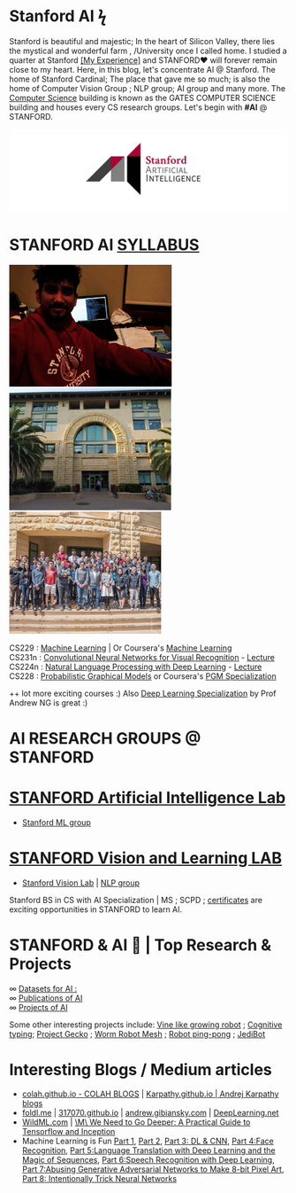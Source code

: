 # Stanford AI ϟ

Stanford is beautiful and majestic; In the heart of Silicon Valley, there lies the mystical and wonderful farm , /University once I called home. I studied a quarter at Stanford [[My Experience]](https://github.com/SKKSaikia/StanfordSS) and STANFORD❤ will forever remain close to my heart. Here, in this blog, let's concentrate AI @ Stanford. The home of Stanford Cardinal; The place that gave me so much; is also the home of Computer Vision Group ; NLP group; AI group and many more. The [Computer Science](https://cs.stanford.edu/) building is known as the GATES COMPUTER SCIENCE building and houses every CS research groups. Let's begin with <b><h>#AI</h></b> @ STANFORD.

<img src = "https://github.com/SKKSaikia/StanfordAI/blob/master/images/main/ai_stanford.jpg">

# STANFORD AI [SYLLABUS](http://ai.stanford.edu/courses/)

<img src="https://github.com/SKKSaikia/StanfordAI/blob/master/images/main/IMG_20180628_234600.jpg" height=220px><a> </a><img src="https://github.com/SKKSaikia/StanfordAI/blob/master/images/main/IMG_20180809_190000.jpg" height=220px><a> </a><img src="https://github.com/SKKSaikia/StanfordAI/blob/master/images/main/vinlp.jpg" height=220px>

CS229 : [Machine Learning](http://cs229.stanford.edu/) | Or Coursera's [Machine Learning](https://www.coursera.org/learn/machine-learning)<br/>
CS231n : [Convolutional Neural Networks for Visual Recognition](http://cs231n.stanford.edu/) - [Lecture](https://www.youtube.com/watch?v=vT1JzLTH4G4&list=PL3FW7Lu3i5JvHM8ljYj-zLfQRF3EO8sYv)<br/>
CS224n : [Natural Language Processing with Deep Learning](http://web.stanford.edu/class/cs224n/) - [Lecture](https://www.youtube.com/watch?v=OQQ-W_63UgQ&list=PL3FW7Lu3i5Jsnh1rnUwq_TcylNr7EkRe6)<br/>
CS228 : [Probabilistic Graphical Models](http://pgm.stanford.edu/) or Coursera's [PGM Specialization](https://www.coursera.org/specializations/probabilistic-graphical-models)

++ lot more exciting courses :) Also [Deep Learning Specialization](https://www.coursera.org/specializations/deep-learning) by Prof Andrew NG is great :)

# AI RESEARCH GROUPS @ STANFORD

# [STANFORD Artificial Intelligence Lab](http://ai.stanford.edu/)
- [Stanford ML group](https://stanfordmlgroup.github.io/)

# [STANFORD Vision and Learning LAB](http://svl.stanford.edu/)

- [Stanford Vision Lab](http://vision.stanford.edu/) | [NLP group](https://nlp.stanford.edu/)

Stanford BS in CS with AI Specialization | MS ; SCPD ; [certificates](https://scpd.stanford.edu/public/category/courseCategoryCertificateProfile.do?method=load&certificateId=1226717) are exciting opportunities in STANFORD to learn AI.

# STANFORD & AI 🤖 | Top Research & Projects

∞ [Datasets for AI : ](http://svl.stanford.edu/resources/)<br/>
∞ [Publications of AI](http://svl.stanford.edu/publications/)<br/>
∞ [Projects of AI](https://forum.stanford.edu/research/areaprofile.php?areaid=1)<br/>

Some other interesting projects include: [Vine like growing robot](https://youtu.be/oRjFFgAZQnk) ; [Cognitive typing](https://youtu.be/9oka8hqsOzg); [Project Gecko](https://youtu.be/Mw-tol5ur84) ; [Worm Robot Mesh](https://youtu.be/W-2mBaxdjrc) ; [Robot ping-pong](https://youtu.be/LCEdU6nRt7w) ; [JediBot](https://youtu.be/VuSCErmoYpY)

# Interesting Blogs / Medium articles

- [colah.github.io - COLAH BLOGS](http://colah.github.io/)  |  [Karpathy.github.io | Andrej Karpathy blogs](http://karpathy.github.io/)
- [foldl.me](http://www.foldl.me/)  |  [317070.github.io](http://317070.github.io/)  |  [andrew.gibiansky.com](http://andrew.gibiansky.com/archive.html) | [DeepLearning.net](http://deeplearning.net/blog/)
- [WildML.com](http://www.wildml.com/)  |  [\M\ We Need to Go Deeper: A Practical Guide to Tensorflow and Inception](https://medium.com/initialized-capital/we-need-to-go-deeper-a-practical-guide-to-tensorflow-and-inception-50e66281804f)
- Machine Learning is Fun [Part 1](https://startupsventurecapital.com/essential-cheat-sheets-for-machine-learning-and-deep-learning-researchers-efb6a8ebd2e5), [Part 2](https://medium.com/@ageitgey/machine-learning-is-fun-part-2-a26a10b68df3), [Part 3: DL & CNN](https://medium.com/@ageitgey/machine-learning-is-fun-part-3-deep-learning-and-convolutional-neural-networks-f40359318721), [Part 4:Face Recognition](https://medium.com/@ageitgey/machine-learning-is-fun-part-4-modern-face-recognition-with-deep-learning-c3cffc121d78), [Part 5:Language Translation with Deep Learning and the Magic of Sequences](https://medium.com/@ageitgey/machine-learning-is-fun-part-5-language-translation-with-deep-learning-and-the-magic-of-sequences-2ace0acca0aa), [Part 6:Speech Recognition with Deep Learning](https://medium.com/@ageitgey/machine-learning-is-fun-part-6-how-to-do-speech-recognition-with-deep-learning-28293c162f7a), [Part 7:Abusing Generative Adversarial Networks to Make 8-bit Pixel Art](https://medium.com/@ageitgey/abusing-generative-adversarial-networks-to-make-8-bit-pixel-art-e45d9b96cee7), [Part 8: Intentionally Trick Neural Networks](https://medium.com/@ageitgey/machine-learning-is-fun-part-8-how-to-intentionally-trick-neural-networks-b55da32b7196)
